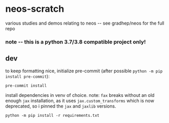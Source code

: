 # neos-scratch
various studies and demos relating to neos -- see gradhep/neos for the full repo


### note -- this is a python 3.7/3.8 compatible project only!

## dev

to keep formatting nice, initialize pre-commit (after possible `python -m pip install pre-commit`):

```pre-commit install```

install dependencies in venv of choice. note: `fax` breaks without an old enough `jax` installation, as it uses `jax.custom_transforms` which is now deprecated, so i pinned the `jax` and `jaxlib` versions.

```python -m pip install -r requirements.txt```
